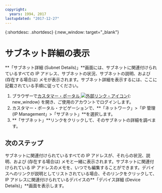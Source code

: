 ```yaml
---
copyright:
  years: 1994, 2017
lastupdated: "2017-12-27"
---
```

{:shortdesc: .shortdesc}
{:new_window: target="_blank"}

# サブネット詳細の表示 

**「サブネット詳細 (Subnet Details)」**画面には、サブネットに関連付けられているすべての IP アドレス、サブネットの状況、サブネットの説明、および (存在する場合は) メモが表示されます。サブネット詳細を表示するには、ここに記載されている手順に従ってください。

1. ブラウザーで[カスタマー・ポータル ![外部リンク・アイコン](../../icons/launch-glyph.svg "外部リンク・アイコン")](https://control.softlayer.com/){: new_window} を開き、ご使用のアカウントでログインします。
2. カスタマー・ポータル・ナビゲーションで、**「ネットワーク」>「IP 管理 (IP Management」>「サブネット」**を選択します。
3. **「サブネット」**リンクをクリックして、そのサブネットの詳細を調べます。

## 次のステップ

サブネットに関連付けられているすべての IP アドレスが、それらの状況、説明、および (存在する場合は) メモと一緒に表示されます。サブネットに関連付けられている IP アドレスのメモを、いつでも編集することができます。デバイスへのリンクが説明としてリストされている場合、そのリンクをクリックして、IP アドレスに関連付けられているデバイスの**「デバイス詳細 (Device Details)」**画面を表示します。
